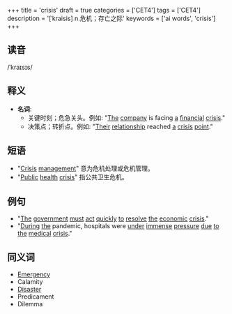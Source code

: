 +++
title = 'crisis'
draft = true
categories = ['CET4']
tags = ['CET4']
description = '[ˈkraisis] n.危机；存亡之际'
keywords = ['ai words', 'crisis']
+++

## 读音
/ˈkraɪsɪs/

## 释义
- **名词**:
  - 关键时刻；危急关头。例如: "[The](/zh/post/the/) [company](/zh/post/company/) is facing [a](/zh/post/a/) [financial](/zh/post/financial/) [crisis](/zh/post/crisis/)."
  - 决策点；转折点。例如: "[Their](/zh/post/their/) [relationship](/zh/post/relationship/) reached [a](/zh/post/a/) [crisis](/zh/post/crisis/) [point](/zh/post/point/)."

## 短语
- "[Crisis](/zh/post/crisis/) [management](/zh/post/management/)" 意为危机处理或危机管理。
- "[Public](/zh/post/public/) [health](/zh/post/health/) [crisis](/zh/post/crisis/)" 指公共卫生危机。

## 例句
- "[The](/zh/post/the/) [government](/zh/post/government/) [must](/zh/post/must/) [act](/zh/post/act/) [quickly](/zh/post/quickly/) [to](/zh/post/to/) [resolve](/zh/post/resolve/) [the](/zh/post/the/) [economic](/zh/post/economic/) [crisis](/zh/post/crisis/)."
- "[During](/zh/post/during/) [the](/zh/post/the/) pandemic, hospitals were [under](/zh/post/under/) [immense](/zh/post/immense/) [pressure](/zh/post/pressure/) [due](/zh/post/due/) [to](/zh/post/to/) [the](/zh/post/the/) [medical](/zh/post/medical/) [crisis](/zh/post/crisis/)."

## 同义词
- [Emergency](/zh/post/emergency/)
- Calamity
- [Disaster](/zh/post/disaster/)
- Predicament
- Dilemma
